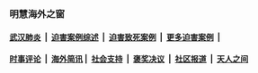 
### 明慧海外之窗

####  [武汉肺炎](indexes/365.md?t=05110300) &nbsp;|&nbsp;  [迫害案例综述](indexes/328.md?t=05110300) &nbsp;|&nbsp; [迫害致死案例](indexes/277.md?t=05110300)  &nbsp;|&nbsp; [更多迫害案例](indexes/81.md?t=05110300)  &nbsp;|&nbsp; 
####  [时事评论](indexes/19.md?t=05110300) &nbsp;|&nbsp; [海外简讯](indexes/245.md?t=05110300)&nbsp;|&nbsp;  [社会支持](indexes/140.md?t=05110300) &nbsp;|&nbsp; [褒奖决议](indexes/282.md?t=05110300) &nbsp;|&nbsp; [社区报道](indexes/91.md?t=05110300)  &nbsp;|&nbsp; [天人之间](indexes/78.md?t=05110300) 

